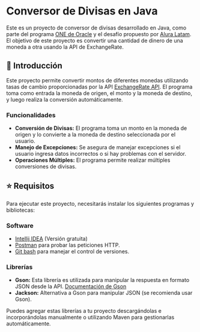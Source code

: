 # Conversor de Divisas en Java

Este es un proyecto de conversor de divisas desarrollado en Java, como parte del programa [ONE de Oracle](https://www.oracle.com/ar/education/oracle-next-education/) y el desafío propuesto por [Alura Latam](https://www.aluracursos.com/). El objetivo de este proyecto es convertir una cantidad de dinero de una moneda a otra usando la API de ExchangeRate.

## 🚀 Introducción

Este proyecto permite convertir montos de diferentes monedas utilizando tasas de cambio proporcionadas por la API [ExchangeRate API](https://www.exchangerate-api.com/). El programa toma como entrada la moneda de origen, el monto y la moneda de destino, y luego realiza la conversión automáticamente.

### Funcionalidades

- **Conversión de Divisas:** El programa toma un monto en la moneda de origen y lo convierte a la moneda de destino seleccionada por el usuario.
- **Manejo de Excepciones:** Se asegura de manejar excepciones si el usuario ingresa datos incorrectos o si hay problemas con el servidor.
- **Operaciones Múltiples:** El programa permite realizar múltiples conversiones de divisas.

## ⭐ Requisitos

Para ejecutar este proyecto, necesitarás instalar los siguientes programas y bibliotecas:

### Software

- [Intellij IDEA](https://www.jetbrains.com/idea/download/?section=windows) (Versión gratuita)
- [Postman](https://www.postman.com/) para probar las peticiones HTTP.
- [Git bash](https://git-scm.com/downloads) para manejar el control de versiones.

### Librerías

- **Gson:** Esta librería es utilizada para manipular la respuesta en formato JSON desde la API. [Documentación de Gson](https://github.com/google/gson)
- **Jackson:** Alternativa a Gson para manipular JSON (se recomienda usar Gson).

Puedes agregar estas librerías a tu proyecto descargándolas e incorporándolas manualmente o utilizando Maven para gestionarlas automáticamente.
